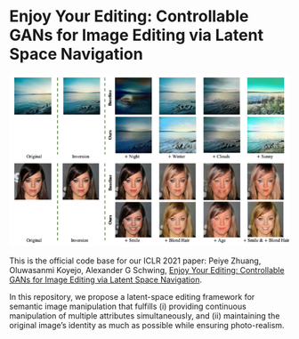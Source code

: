 # Enjoy Your Editing: Controllable GANs for Image Editing via Latent Space Navigation
![**Figure: Real image manipulation on scene (top two rows) and face (bottom two rows)**](figs/teasing.png)


This is the official code base for our ICLR 2021 paper: Peiye Zhuang, Oluwasanmi Koyejo, Alexander G Schwing, [Enjoy Your Editing: Controllable GANs for Image Editing via Latent Space Navigation](https://arxiv.org/abs/2102.01187). 

In this repository, we propose a latent-space editing framework for semantic image manipulation that fulfills (i) providing continuous manipulation of multiple attributes simultaneously, and (ii) maintaining the original image’s identity as much as possible while ensuring photo-realism.
